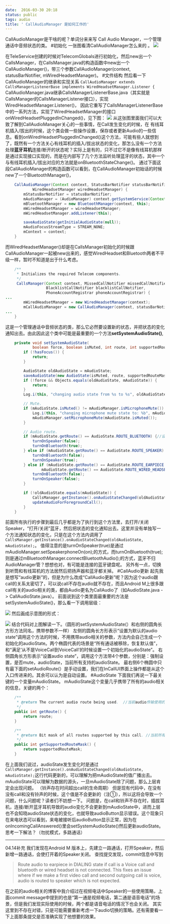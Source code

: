 ```yaml
---
date:  2016-03-30 20:18
status: public
tags: audio
title: ' CallAudioManager 是如何工作的'
---
```


CallAudioManager是干啥的呢？单词分来来写 Call Audio Manager，一个管理通话中音频状态的类。
#初始化
一张图看清CallAudioManager怎么来的 。
![](./_image/CallAudioManager.jpg)

在TeleService创建的时候对TelecomGlobals进行初始化，然后new出一个CallsManager，在CallsManager.java的构造函数中new出一个CallAudioManager()，带三个参数CallAudioManager(context, statusBarNotifier, mWiredHeadsetManager)。
#文件结构
然后看一下CallAudioManager的继承和实现关系
`CallAudioManager extends CallsManagerListenerBase
        implements WiredHeadsetManager.Listener {`
CallAudioManager.java继承CallsManagerListenerBase.java（其实就是CallsManager的CallsManagerListener接口），实现WiredHeadsetManager.Listener()，
因此它重写了CallsManagerListenerBase中的一系列方法，实现了WiredHeadsetManager的接口onWiredHeadsetPluggedInChanged()，见下图：
![](./_image/CallAudioManager_extends_implements.png)
从这张图里面我们可以大致了解到CallAudioManager关心的一些事情，在Call发生变化的时候，在
有线耳机插入/拔出的时候，这个类会做一些操作设置，保存或者更新Audio的一些信息。看到onWiredHeadsetPluggedInChanged()这个方法，可能有些人就想到 了，既然有一个方法关心有线耳机的插入/拔出状态的变化，那怎么没有一个方法处理**蓝牙耳机**连接/断开的状态呢？实际上是有的，只不过它不是像有线耳机那样是通过实现接口实现的，而是在内部写了几个方法监听处理蓝牙的状态，其中一个与有线耳机插入/拔出对应的方法就是onBluetoothStateChange()。
通过下面这段CallAudioManager的构造函数可以看到，在CallAudioManager初始话的时候new了一个BluetoothManager()，
```java
    CallAudioManager(Context context, StatusBarNotifier statusBarNotifier,
            WiredHeadsetManager wiredHeadsetManager) {
        mStatusBarNotifier = statusBarNotifier;
        mAudioManager = (AudioManager) context.getSystemService(Context.AUDIO_SERVICE);
        mBluetoothManager = new BluetoothManager(context, this);
        mWiredHeadsetManager = wiredHeadsetManager;
        mWiredHeadsetManager.addListener(this);

        saveAudioState(getInitialAudioState(null));
        mAudioFocusStreamType = STREAM_NONE;
        mContext = context;
    }
```
而WiredHeadsetManager()却是在CallsManager初始化的时候跟CallAudioManager一起被new出来的，感觉WiredHeadset和Bluetooth两者不平级一样，暂时不知道是出于什么考虑。
```java
    /**
     * Initializes the required Telecom components.
     */
     CallsManager(Context context, MissedCallNotifier missedCallNotifier,
                  BlacklistCallNotifier blacklistCallNotifier,
                  PhoneAccountRegistrar phoneAccountRegistrar) {
...
        mWiredHeadsetManager = new WiredHeadsetManager(context);
        mCallAudioManager = new CallAudioManager(context, statusBarNotifier, mWiredHeadsetManager);
...
    }
```
这是一个管理通话中音频状态的类，那么它必然要设置新的状态，并把状态的变化通知出去。由此因此这个类中可能是最重要的一个方法**setSystemAudioState()**,
```java
    private void setSystemAudioState(
            boolean force, boolean isMuted, int route, int supportedRouteMask) {
        if (!hasFocus()) {
            return;
        }

        AudioState oldAudioState = mAudioState;
        saveAudioState(new AudioState(isMuted, route, supportedRouteMask));
        if (!force && Objects.equals(oldAudioState, mAudioState)) {
            return;
        }
        Log.i(this, "changing audio state from %s to %s", oldAudioState, mAudioState);

        // Mute.
        if (mAudioState.isMuted() != mAudioManager.isMicrophoneMute()) {
            Log.i(this, "changing microphone mute state to: %b", mAudioState.isMuted());
            mAudioManager.setMicrophoneMute(mAudioState.isMuted());
        }

        // Audio route.
        if (mAudioState.getRoute() == AudioState.ROUTE_BLUETOOTH) {//设为蓝牙
            turnOnSpeaker(false);
            turnOnBluetooth(true);
        } else if (mAudioState.getRoute() == AudioState.ROUTE_SPEAKER) {//扬声器
            turnOnBluetooth(false);
            turnOnSpeaker(true);
        } else if (mAudioState.getRoute() == AudioState.ROUTE_EARPIECE ||
                mAudioState.getRoute() == AudioState.ROUTE_WIRED_HEADSET) {//听筒或者有线耳机
            turnOnBluetooth(false);
            turnOnSpeaker(false);
        }

        if (!oldAudioState.equals(mAudioState)) {
            CallsManager.getInstance().onAudioStateChanged(oldAudioState, mAudioState);
            updateAudioForForegroundCall();
        }
    }
```
前面所有执行的步骤到最后几乎都是为了执行到这个方法里，去打开/关闭Speaker，“打开/关闭”蓝牙，然后把状态的变化通知出去。这里并没有单独写一个方法通知状态的变化，只是在这个方法内调用了`CallsManager.getInstance().onAudioStateChanged(oldAudioState, mAudioState);`。
值得注意的是turnOnSpeaker(true)是通过mAudioManager.setSpeakerphoneOn(on);的方式，而turnOnBluetooth(true);则是通过mBluetoothManager.connectBluetoothAudio();的方式，蓝牙不归AudioManager管？想想也对，有可能是连接的蓝牙键盘呢。
另外有一点，切换到听筒和有线耳机的方法居然后把扬声器和蓝牙都关掉。
#CallAudio更新
起先我是想写“audio更新”的，但是为什么改成“CallAudio更新”呢？因为这个audio跟call的关系太密切了，可以说call不存在audio就不存在，而且Android M上很多跟call有关的audio相关的类，都由Audio更名为CallAudio了（如AudioState.java -> CallAudioState.java）。
前面说到这个类里面最重要的方法是setSystemAudioState()，那么看一下调用层级：

![](./_image/CallAudioManager_callstack.jpg)
然后画成示意图的形式：

![](./_image/CallAudioManager_setSystemAudioState.png)
结合代码对上图解读一下。（圆形的setSystemAudioState(）和右侧的圆角长方形方法同名，携带参数不一样）
左侧的圆角长方形表示“设置为默认的audio state”调用这个方法的时候，不用携带audio相关的参数，方法内会自己生成一个初始化的audioState。两个椭圆代表的场景是“所有通话被移除，恢复默认值”，和“满足‘从不是VoiceCall到VoiceCall’的时候设置一个初始化的audioState”。
右侧圆角长方形表示“设置audio state”，调用这个方法带4个参数，分别是：强制设置，是否mute，audioState，当前所有支持的audioState。
最右侧6个椭圆中只有最下面的setAudioRoute(）是手动设置，我们在InCallUI界面上操作都是从这个入口传进来的。其余可以认为是自动设置。
#AudioState
下面我们再说一下最关键的一个变量mAudioState。
mAudioState这个变量几乎携带了所有的audio相关的信息，关键的两个：
```java
    /**
     * @return The current audio route being used.  //当前audio传输使用的方式
     */
    public int getRoute() {
        return route;
    }

    /**
     * @return Bit mask of all routes supported by this call. //当前所有支持的传输方式
     */
    public int getSupportedRouteMask() {
        return supportedRouteMask;
    }
```
在上面我们说过，audioState发生变化时是通过`CallsManager.getInstance().onAudioStateChanged(oldAudioState, mAudioState);`这行代码更新的，可以理解为把mAudioState的值广播出去。mAudioState可以理解为数据的源头，一旦mAudioState除了问题，那么上层肯定会出现问题。
（铃声存在时间超出call的生命周期）
但是现有代码中，在没有没有call和没有铃声的时候，这个值是不会更新的（注①），所以这将会导致一个问题，什么问题呢？读者们不妨想一下。
问题是，在call和铃声不存在时，插拔耳机，连接/断开蓝牙耳机导致的audio变化不会更新到mAudioState中，进而上层也不会知晓audioState状态的变化，也就导致audioButton显示错误。这个现象只在来电状态可以看到，来电被接听后audioButton显示正常，因为在onIncomingCallAnswered()里会setSystemAudioState()然后更新audioState。
思考一下解法？（勿扰模式，多路通话）

---
04.14补充 
我们发现在Android M 版本上，先建立一路通话，打开Speaker，然后新增一路通话，会使打开着的Speaker关闭。 
查找提交发现，commit信息中写到

>Route audio to earpiece in DIALING state if call is a Voice call and 
bluetooth or wired headset is not connected. This fixes an issue where 
if we make a first video call and second outgoing call is voice, audio 
is routed to speaker which is not expected.

在之前的audio相关的博客中我介绍过在视频电话中Speaker的一些使用策略，上面commit message中提到的也是“第一通是视频电话，第二通是语音电话”的场景，但是我们发现实际使用的时候，两个都是语音电话的情况下也会关闭。 
其实这里到不存在对错，只是可能需要重新考虑一下audio切换的策略。还有需要看一下上面那条提交是否准确实现了他想要的效果。
